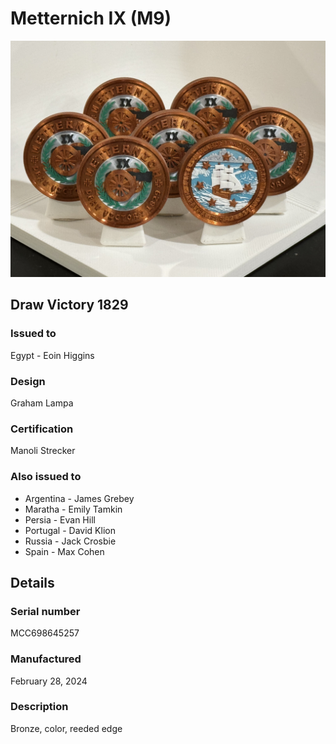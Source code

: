 
# Metternich IX (M9)

![Metternich IX (M9) Coins](m9-coins.jpg)

## Draw Victory 1829

### Issued to

Egypt - Eoin Higgins

### Design

Graham Lampa

### Certification

Manoli Strecker

### Also issued to

* Argentina - James Grebey
* Maratha - Emily Tamkin
* Persia - Evan Hill
* Portugal - David Klion
* Russia - Jack Crosbie
* Spain - Max Cohen

## Details

### Serial number

MCC698645257

### Manufactured
February 28, 2024

### Description

Bronze, color, reeded edge
